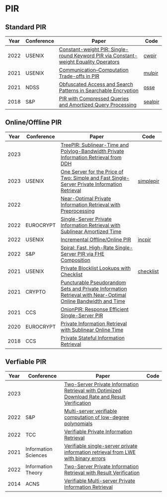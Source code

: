 # PIR

## Standard PIR
|Year|Conference|Paper|Code|
|-|-|-|-|
|2022|USENIX|[Constant-weight PIR: Single-round Keyword PIR via Constant-weight Equality Operators](https://www.usenix.org/system/files/sec22-mahdavi.pdf)|[cwpir](https://github.com/RasoulAM/constant-weight-pir)
|2021|USENIX|[Communication–Computation Trade-offs in PIR](https://eprint.iacr.org/2017/1142.pdf)|[mulpir](https://github.com/microsoft/sealpir)
|2021|NDSS|[Obfuscated Access and Search Patterns in Searchable Encryption](https://arxiv.org/pdf/2102.09651.pdf)|[osse](https://github.com/microsoft/sealpir)
|2018|S&P|[PIR with Compressed Queries and Amortized Query Processing](https://eprint.iacr.org/2017/1142.pdf)|[sealpir](https://github.com/z6shang/OSSE)



## Online/Offline PIR
|Year|Conference|Paper|Code|
|-|-|-|-|
|2023||[TreePIR: Sublinear-Time and Polylog-Bandwidth Private Information Retrieval from DDH](https://eprint.iacr.org/2023/204.pdf)||
|2023|USENIX|[One Server for the Price of Two: Simple and Fast Single-Server Private Information Retrieval](https://www.usenix.org/system/files/sec23summer_27-henzinger-prepub.pdf)|[simplepir](https://github.com/ahenzinger/simplepir)|
|2022||[Near-Optimal Private Information Retrieval with Preprocessing](https://eprint.iacr.org/2022/830.pdf)||
|2022|EUROCRYPT|[Single-Server Private Information Retrieval with Sublinear Amortized Time](https://eprint.iacr.org/2022/081.pdf)||
|2022|USENIX|[Incremental Offline/Online PIR](https://eprint.iacr.org/2021/1438.pdf)|[incpir](https://github.com/eniac/incpir)|
|2022|S&P|[Spiral: Fast, High-Rate Single-Server PIR via FHE Composition](https://eprint.iacr.org/2021/345.pdf)||
|2021|USENIX|[Private Blocklist Lookups with Checklist](https://eprint.iacr.org/2021/345.pdf)|[checklist](https://github.com/dimakogan/checklist)|
|2021|CRYPTO|[Puncturable Pseudorandom Sets and Private Information Retrieval with Near-Optimal Online Bandwidth and Time](https://eprint.iacr.org/2020/1592.pdf)||
|2021|CCS|[OnionPIR: Response Efficient Single-Server PIR](https://eprint.iacr.org/2021/1081.pdf)||
|2020|EUROCRYPT|[Private Information Retrieval with Sublinear Online Time](https://eprint.iacr.org/2019/1075.pdf)||
|2018|CCS|[Private Stateful Information Retrieval](https://eprint.iacr.org/2018/1083.pdf)||




## Verfiable PIR
|Year|Conference|Paper|Code|
|-|-|-|-|
|2023||[Two-Server Private Information Retrieval with Optimized Download Rate and Result Verification](https://arxiv.org/pdf/2301.11730.pdf)
|2022|S&P|[Multi-server verifiable computation of low-degree polynomials](https://arxiv.org/pdf/2104.12331.pdf)
|2022|TCC|[Verifiable Private Information Retrieval](https://eprint.iacr.org/2022/1560.pdf)
|2021|Information Sciences|[Verifiable single-server private information retrieval from LWE with binary errors](https://reader.elsevier.com/reader/sd/pii/S0020025520308483?token=0F57DA939F314358C292B61758E4116EA4F1E430F89674B1E2DB0742BB4A5FC73E2E12501B9C673E308CBB9FE0C3F599&originRegion=us-east-1&originCreation=20230112134701)
|2022|Information Theory|[Two-Server Private Information Retrieval with Result Verification](https://ieeexplore.ieee.org/stamp/stamp.jsp?tp=&arnumber=9834706)
|2014|ACNS|[Verifiable Multi-server Private Information Retrieval](https://link.springer.com/chapter/10.1007/978-3-319-07536-5_5)

